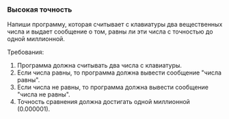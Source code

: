 
### Высокая точность

Напиши программу, которая считывает с клавиатуры два вещественных числа и выдает сообщение о том, равны ли эти
числа с точностью до одной миллионной.


Требования:
1.	Программа должна считывать два числа c клавиатуры.
2.	Если числа равны, то программа должна вывести сообщение &quot;числа равны&quot;.
3.	Если числа не равны, то программа должна вывести сообщение &quot;числа не равны&quot;.
4.	Точность сравнения должна достигать одной миллионной (0.000001).


